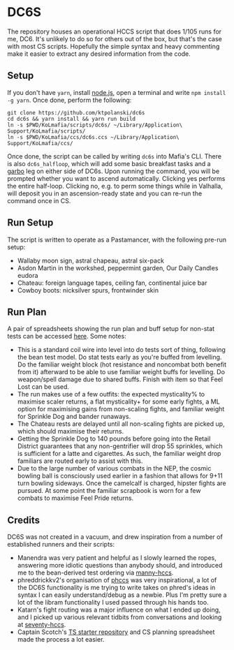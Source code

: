 # DC6S

The repository houses an operational HCCS script that does 1/105 runs for me, DC6. It's unlikely to do so for others out of the box, but that's the case with most CS scripts. Hopefully the simple syntax and heavy commenting make it easier to extract any desired information from the code.

## Setup

If you don't have `yarn`, install [node.js](https://nodejs.org/en/), open a terminal and write `npm install -g yarn`. Once done, perform the following:

```
git clone https://github.com/ktpolanski/dc6s
cd dc6s && yarn install && yarn run build
ln -s $PWD/KoLmafia/scripts/dc6s/ ~/Library/Application\ Support/KoLmafia/scripts/
ln -s $PWD/KoLmafia/ccs/dc6s.ccs ~/Library/Application\ Support/KoLmafia/ccs/
```

Once done, the script can be called by writing `dc6s` into Mafia's CLI. There is also `dc6s_halfloop`, which will add some basic breakfast tasks and a [garbo](https://github.com/Loathing-Associates-Scripting-Society/garbage-collector) leg on either side of DC6s. Upon running the command, you will be prompted whether you want to ascend automatically. Clicking yes performs the entire half-loop. Clicking no, e.g. to perm some things while in Valhalla, will deposit you in an ascension-ready state and you can re-run the command once in CS.

## Run Setup

The script is written to operate as a Pastamancer, with the following pre-run setup:

-   Wallaby moon sign, astral chapeau, astral six-pack
-   Asdon Martin in the workshed, peppermint garden, Our Daily Candles eudora
-   Chateau: foreign language tapes, ceiling fan, continental juice bar
-   Cowboy boots: nicksilver spurs, frontwinder skin

## Run Plan

A pair of spreadsheets showing the run plan and buff setup for non-stat tests can be accessed [here](https://docs.google.com/spreadsheets/d/1uJ1DOd12r0VuOmfv0_FZXPMmtZ0Ln2FJUenFkhsFRHk/edit#gid=1299653939). Some notes:

-   This is a standard coil wire into level into do tests sort of thing, following the bean test model. Do stat tests early as you're buffed from levelling. Do the familiar weight block (hot resistance and noncombat both benefit from it) afterward to be able to use familiar weight buffs for levelling. Do weapon/spell damage due to shared buffs. Finish with item so that Feel Lost can be used.
-   The run makes use of a few outfits: the expected mysticality% to maximise scaler returns, a flat mysticality+ for some early fights, a ML option for maximising gains from non-scaling fights, and familiar weight for Sprinkle Dog and bander runaways.
-   The Chateau rests are delayed until all non-scaling fights are picked up, which should maximise their returns.
-   Getting the Sprinkle Dog to 140 pounds before going into the Retail District guarantees that any non-gentrifier will drop 55 sprinkles, which is sufficient for a latte and cigarettes. As such, the familiar weight drop familiars are routed early to assist with this.
-   Due to the large number of various combats in the NEP, the cosmic bowling ball is consciously used earlier in a fashion that allows for 9+11 turn bowling sideways. Once the camelcalf is charged, hipster fights are pursued. At some point the familiar scrapbook is worn for a few combats to maximise Feel Pride returns.

## Credits

DC6S was not created in a vacuum, and drew inspiration from a number of established runners and their scripts:

-   Manendra was very patient and helpful as I slowly learned the ropes, answering more idiotic questions than anybody should, and introduced me to the bean-derived test ordering via [manny-hccs](https://github.com/lewismd13/manny-hccs).
-   phreddrickkv2's organisation of [phccs](https://github.com/horrible-little-slime/phccs) was very inspirational, a lot of the DC6S functionality is me trying to write takes on phred's ideas in syntax I can easily understand/debug as a newbie. Plus I'm pretty sure a lot of the libram functionality I used passed through his hands too.
-   Katarn's fight routing was a major influence on what I ended up doing, and I picked up various relevant tidbits from conversations and looking at [seventy-hccs](https://github.com/s-k-z/seventy-hccs).
-   Captain Scotch's [TS starter repository](https://github.com/docrostov/kol-ts-starter) and CS planning spreadsheet made the process a lot easier.
